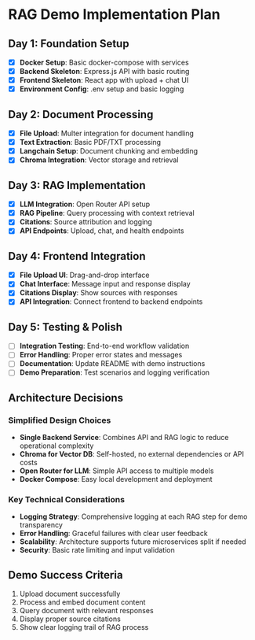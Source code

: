 # RAG Demo Implementation Plan

## Day 1: Foundation Setup
- [x] **Docker Setup**: Basic docker-compose with services
- [x] **Backend Skeleton**: Express.js API with basic routing
- [x] **Frontend Skeleton**: React app with upload + chat UI
- [x] **Environment Config**: .env setup and basic logging

## Day 2: Document Processing
- [x] **File Upload**: Multer integration for document handling
- [x] **Text Extraction**: Basic PDF/TXT processing
- [x] **Langchain Setup**: Document chunking and embedding
- [x] **Chroma Integration**: Vector storage and retrieval

## Day 3: RAG Implementation
- [x] **LLM Integration**: Open Router API setup
- [x] **RAG Pipeline**: Query processing with context retrieval
- [x] **Citations**: Source attribution and logging
- [x] **API Endpoints**: Upload, chat, and health endpoints

## Day 4: Frontend Integration
- [x] **File Upload UI**: Drag-and-drop interface
- [x] **Chat Interface**: Message input and response display
- [x] **Citations Display**: Show sources with responses
- [x] **API Integration**: Connect frontend to backend endpoints

## Day 5: Testing & Polish
- [ ] **Integration Testing**: End-to-end workflow validation
- [ ] **Error Handling**: Proper error states and messages
- [ ] **Documentation**: Update README with demo instructions
- [ ] **Demo Preparation**: Test scenarios and logging verification

## Architecture Decisions

### Simplified Design Choices
- **Single Backend Service**: Combines API and RAG logic to reduce operational complexity
- **Chroma for Vector DB**: Self-hosted, no external dependencies or API costs
- **Open Router for LLM**: Simple API access to multiple models
- **Docker Compose**: Easy local development and deployment

### Key Technical Considerations
- **Logging Strategy**: Comprehensive logging at each RAG step for demo transparency
- **Error Handling**: Graceful failures with clear user feedback
- **Scalability**: Architecture supports future microservices split if needed
- **Security**: Basic rate limiting and input validation

## Demo Success Criteria
1. Upload document successfully
2. Process and embed document content
3. Query document with relevant responses
4. Display proper source citations
5. Show clear logging trail of RAG process